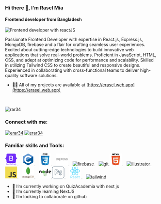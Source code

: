 ### Hi there 👋, I'm Rasel Mia
#### Frontend developer from Bangladesh
![Frontend developer with reactJS](https://media.licdn.com/dms/image/v2/D5616AQGPwnczNTW8JA/profile-displaybackgroundimage-shrink_350_1400/profile-displaybackgroundimage-shrink_350_1400/0/1719122685752?e=1746662400&v=beta&t=fl7oCQHC2wsT6SQoGNqEzfFHdyiwIc8s6l6yw1gbxhQ)

Passionate Frontend Developer with expertise in React.js, Express.js, MongoDB, firebase and a flair for crafting seamless user
experiences. Excited about cutting-edge technologies to build innovative web applications that solve real-world problems. Proficient in
JavaScript, HTML, CSS, and adept at optimizing code for performance and scalability. Skilled in utilizing Tailwind CSS to create
beautiful and responsive designs. Experienced in collaborating with cross-functional teams to deliver high-quality software solutions.

- 👨‍💻 All of my projects are available at [https://erasel.web.app](https://erasel.web.app)
<br />
<p><img align="center" src="https://github-readme-streak-stats.herokuapp.com/?user=rar34&" alt="rar34" /></p>

<h3 align="left">Connect with me:</h3>
<p align="left">
<a href="https://linkedin.com/in/erar34" target="blank"><img align="center" src="https://raw.githubusercontent.com/rahuldkjain/github-profile-readme-generator/master/src/images/icons/Social/linked-in-alt.svg" alt="erar34" height="30" width="40" /></a>
<a href="https://fb.com/erar34" target="blank"><img align="center" src="https://raw.githubusercontent.com/rahuldkjain/github-profile-readme-generator/master/src/images/icons/Social/facebook.svg" alt="erar34" height="30" width="40" /></a>
</p>

<h3 align="left">Familiar skills and Tools:</h3>
<p align="left"> <a href="https://getbootstrap.com" target="_blank" rel="noreferrer"> <img src="https://raw.githubusercontent.com/devicons/devicon/master/icons/bootstrap/bootstrap-plain-wordmark.svg" alt="bootstrap" width="40" height="40"/> </a> &nbsp&nbsp  <a href="https://www.cprogramming.com/" target="_blank" rel="noreferrer"> <img src="https://raw.githubusercontent.com/devicons/devicon/master/icons/c/c-original.svg" alt="c" width="40" height="40"/> </a> &nbsp&nbsp  <a href="https://www.w3schools.com/css/" target="_blank" rel="noreferrer"> <img src="https://raw.githubusercontent.com/devicons/devicon/master/icons/css3/css3-original-wordmark.svg" alt="css3" width="40" height="40"/> </a>  &nbsp&nbsp <a href="https://expressjs.com" target="_blank" rel="noreferrer"> <img src="https://raw.githubusercontent.com/devicons/devicon/master/icons/express/express-original-wordmark.svg" alt="express" width="40" height="40"/> </a> &nbsp&nbsp  <a href="https://firebase.google.com/" target="_blank" rel="noreferrer"> <img src="https://www.vectorlogo.zone/logos/firebase/firebase-icon.svg" alt="firebase" width="40" height="40"/> </a> &nbsp&nbsp  <a href="https://git-scm.com/" target="_blank" rel="noreferrer"> <img src="https://www.vectorlogo.zone/logos/git-scm/git-scm-icon.svg" alt="git" width="40" height="40"/> </a>   <a href="https://www.w3.org/html/" target="_blank" rel="noreferrer"> <img src="https://raw.githubusercontent.com/devicons/devicon/master/icons/html5/html5-original-wordmark.svg" alt="html5" width="40" height="40"/> </a> &nbsp&nbsp  <a href="https://www.adobe.com/in/products/illustrator.html" target="_blank" rel="noreferrer"> <img src="https://www.vectorlogo.zone/logos/adobe_illustrator/adobe_illustrator-icon.svg" alt="illustrator" width="40" height="40"/> </a> &nbsp&nbsp  <a href="https://developer.mozilla.org/en-US/docs/Web/JavaScript" target="_blank" rel="noreferrer"> <img src="https://raw.githubusercontent.com/devicons/devicon/master/icons/javascript/javascript-original.svg" alt="javascript" width="40" height="40"/> </a> &nbsp&nbsp  <a href="https://www.mongodb.com/" target="_blank" rel="noreferrer"> <img src="https://raw.githubusercontent.com/devicons/devicon/master/icons/mongodb/mongodb-original-wordmark.svg" alt="mongodb" width="40" height="40"/> </a> &nbsp&nbsp  <a href="https://nodejs.org" target="_blank" rel="noreferrer"> <img src="https://raw.githubusercontent.com/devicons/devicon/master/icons/nodejs/nodejs-original-wordmark.svg" alt="nodejs" width="40" height="40"/> </a>   <a href="https://www.photoshop.com/en" target="_blank" rel="noreferrer"> <img src="https://raw.githubusercontent.com/devicons/devicon/master/icons/photoshop/photoshop-line.svg" alt="photoshop" width="40" height="40"/> </a> &nbsp&nbsp  <a href="https://reactjs.org/" target="_blank" rel="noreferrer"> <img src="https://raw.githubusercontent.com/devicons/devicon/master/icons/react/react-original-wordmark.svg" alt="react" width="40" height="40"/> </a> &nbsp&nbsp  <a href="https://tailwindcss.com/" target="_blank" rel="noreferrer"> <img src="https://www.vectorlogo.zone/logos/tailwindcss/tailwindcss-icon.svg" alt="tailwind" width="40" height="40"/> </a> </p>


- 🔭 I’m currently working on QuizAcademia with next js 
- 🌱 I’m currently learning NextJS 
- 👯 I’m looking to collaborate on github 


